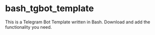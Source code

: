 # bash_tgbot_template
This is a Telegram Bot Template written in Bash. Download and add the functionality you need.
